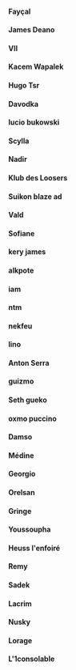 #### Fayçal
#### James Deano
#### VII
#### Kacem Wapalek
#### Hugo Tsr
#### Davodka
#### lucio bukowski
#### Scylla
#### Nadir
#### Klub des Loosers
#### Suikon blaze ad
#### Vald
#### Sofiane
#### kery james
#### alkpote
#### iam
#### ntm
#### nekfeu
#### lino
#### Anton Serra 
#### guizmo
#### Seth gueko
#### oxmo puccino
#### Damso
#### Médine
#### Georgio
#### Orelsan
#### Gringe
#### Youssoupha
#### Heuss l'enfoiré
#### Remy
#### Sadek
#### Lacrim
#### Nusky
#### Lorage
#### L'1consolable
